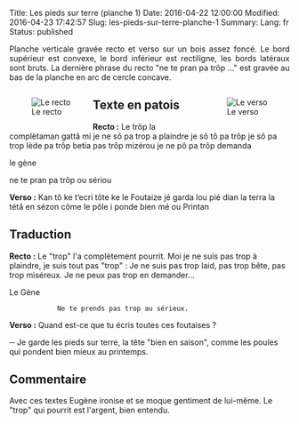 Title: Les pieds sur terre (planche 1)
Date: 2016-04-22 12:00:00
Modified: 2016-04-23 17:42:57
Slug: les-pieds-sur-terre-planche-1
Summary: 
Lang: fr
Status: published

<p style="text-align:justify;">Planche verticale gravée recto et verso sur un bois assez foncé. Le bord supérieur est convexe, le bord inférieur est rectiligne, les bords latéraux sont bruts.
La dernière phrase du recto "ne te pran pa trôp ..." est gravée au bas de la planche en arc de cercle concave. </p>

<figure class="image-block" style="float: left;">
  <img alt="Le recto" src="{static}/images/planche_1.png">
  <figcaption style="max-width: 249px">Le recto</figcaption>
</figure>


<figure class="image-block" style="float: right;">
  <img alt="Le verso" src="{static}/images/planche_1_verso.png">
  <figcaption style="max-width: 214px">Le verso</figcaption>
</figure>


## Texte en patois
**Recto :** Le trôp la complètaman gattâ  mi je ne sô pa trop a plaindre je sô tô pa trôp je sô  pa trop lède pa trôp betia pas trôp mizérou je ne pô pa trôp demanda



le gène

ne te pran pa trôp ou sériou


**Verso :** Kan tô ke t’ecri tôte ke le Foutaize jé garda lou pié dian  la terra  la tétâ en sézon côme le pôle i ponde bien mé ou Printan

## Traduction
**Recto :** Le "trop" l'a complètement pourrit.  Moi je ne suis pas trop à plaindre, je suis tout pas "trop" : Je ne suis pas trop laid, pas trop bête, pas trop miséreux. Je ne peux pas trop en demander...

Le Gène

				Ne te prends pas trop au sérieux.


**Verso :** Quand est-ce que tu écris toutes ces foutaises ?

─ Je garde les pieds sur terre, la tête "bien en saison", comme les poules qui pondent bien mieux au printemps.

## Commentaire
Avec ces textes Eugène ironise et se moque gentiment de lui-même.
Le "trop" qui pourrit est l'argent, bien entendu.






